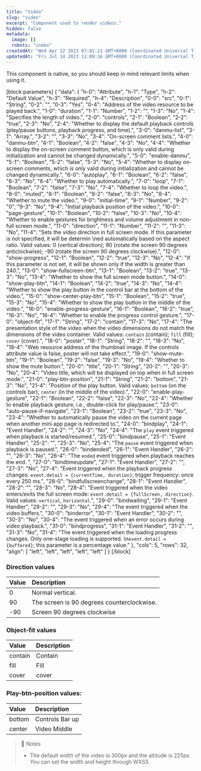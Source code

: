 ```yaml
---
title: "Video"
slug: "video"
excerpt: "Component used to render videos."
hidden: false
metadata: 
  image: []
  robots: "index"
createdAt: "Wed Apr 12 2023 07:01:21 GMT+0000 (Coordinated Universal Time)"
updatedAt: "Fri Jul 14 2023 11:09:16 GMT+0000 (Coordinated Universal Time)"
---
```

This component is native, so you should keep in mind relevant limits when using it.

[block:parameters]
{
  "data": {
    "h-0": "Attribute",
    "h-1": "Type",
    "h-2": "Default Value",
    "h-3": "Required",
    "h-4": "Description",
    "0-0": "src",
    "0-1": "String",
    "0-2": "",
    "0-3": "Yes",
    "0-4": "Address of the video resource to be played back.",
    "1-0": "duration",
    "1-1": "Number",
    "1-2": "",
    "1-3": "No",
    "1-4": "Specifies the length of video.",
    "2-0": "controls",
    "2-1": "Boolean",
    "2-2": "true",
    "2-3": "No",
    "2-4": "Whether to display the default playback controls (play/pause buttons, playback progress, and time).",
    "3-0": "danmu-list",
    "3-1": "Array.<object>",
    "3-2": "",
    "3-3": "No",
    "3-4": "On-screen comment lists.",
    "4-0": "danmu-btn",
    "4-1": "Boolean",
    "4-2": "false",
    "4-3": "No",
    "4-4": "Whether to display the on-screen comment button, which is only valid during initialization and cannot be changed dynamically.",
    "5-0": "enable-danmu",
    "5-1": "Boolean",
    "5-2": "false",
    "5-3": "No",
    "5-4": "Whether to display on-screen comments, which is only valid during initialization and cannot be changed dynamically.",
    "6-0": "autoplay",
    "6-1": "Boolean",
    "6-2": "false",
    "6-3": "No",
    "6-4": "Whether to play automatically.",
    "7-0": "loop",
    "7-1": "Boolean",
    "7-2": "false",
    "7-3": "No",
    "7-4": "Whether to loop the video.",
    "8-0": "muted",
    "8-1": "Boolean",
    "8-2": "false",
    "8-3": "No",
    "8-4": "Whether to mute the video.",
    "9-0": "initial-time",
    "9-1": "Number",
    "9-2": "0",
    "9-3": "No",
    "9-4": "Initial playback position of the video.",
    "10-0": "page-gesture",
    "10-1": "Boolean",
    "10-2": "false",
    "10-3": "No",
    "10-4": "Whether to enable gestures for brightness and volume adjustment in non-full screen mode.",
    "11-0": "direction",
    "11-1": "Number",
    "11-2": "",
    "11-3": "No",
    "11-4": "Sets the video direction in full screen mode. If this parameter is not specified, it will be determin  \ned automatically based on the aspect ratio. Valid values: 0 (vertical direction); 90 (rotate the screen 90 degrees anticlockwise); -90 (rotate the screen 90 degrees clockwise).",
    "12-0": "show-progress",
    "12-1": "Boolean",
    "12-2": "true",
    "12-3": "No",
    "12-4": "If this parameter is not set, it will be shown only if the width is greater than 240.",
    "13-0": "show-fullscreen-btn",
    "13-1": "Boolean",
    "13-2": "true",
    "13-3": "No",
    "13-4": "Whether to show the full screen mode button.",
    "14-0": "show-play-btn",
    "14-1": "Boolean",
    "14-2": "true",
    "14-3": "No",
    "14-4": "Whether to show the play button in the control bar at the bottom of the video.",
    "15-0": "show-center-play-btn",
    "15-1": "Boolean",
    "15-2": "true",
    "15-3": "No",
    "15-4": "Whether to show the play button in the middle of the video.",
    "16-0": "enable-progress-gesture",
    "16-1": "Boolean",
    "16-2": "true",
    "16-3": "No",
    "16-4": "Whether to enable the progress control gesture.",
    "17-0": "object-fit",
    "17-1": "String",
    "17-2": "contain",
    "17-3": "No",
    "17-4": "The presentation style of the video when the video dimensions do not match the dimensions of the video container. Valid values: `contain` (contain); `fill` (fill); `cover` (cover).",
    "18-0": "poster",
    "18-1": "String",
    "18-2": "",
    "18-3": "No",
    "18-4": "Web resource address of the thumbnail image. If the controls attribute value is false, poster will not take effect.",
    "19-0": "show-mute-btn",
    "19-1": "Boolean",
    "19-2": "false",
    "19-3": "No",
    "19-4": "Whether to show the mute button.",
    "20-0": "title",
    "20-1": "String",
    "20-2": "",
    "20-3": "No",
    "20-4": "Video title, which will be displayed on top when in full screen mode.",
    "21-0": "play-btn-position",
    "21-1": "String",
    "21-2": "bottom",
    "21-3": "No",
    "21-4": "Position of the play button. Valid values: `bottom` (on the controls bar); `center` (in the middle of the video).",
    "22-0": "enable-play-gesture",
    "22-1": "Boolean",
    "22-2": "false",
    "22-3": "No",
    "22-4": "Whether to enable playback gesture, i.e., double-click for play/pause.",
    "23-0": "auto-pause-if-navigate",
    "23-1": "Boolean",
    "23-2": "true",
    "23-3": "No",
    "23-4": "Whether to automatically pause the video on the current page when another mini app page is redirected to.",
    "24-0": "bindplay",
    "24-1": "Event Handler",
    "24-2": "",
    "24-3": "No",
    "24-4": "The `play` event triggered when playback is started/resumed.",
    "25-0": "bindpause",
    "25-1": "Event Handler",
    "25-2": "",
    "25-3": "No",
    "25-4": "The `pause` event triggered when playback is paused.",
    "26-0": "bindended",
    "26-1": "Event Handler",
    "26-2": "",
    "26-3": "No",
    "26-4": "The `ended` event triggered when playback reaches the end. ",
    "27-0": "bindtimeupdate",
    "27-1": "Event Handler",
    "27-2": "",
    "27-3": "No",
    "27-4": "Event triggered when the playback progress changes: `event.detail = {currentTime, duration}`; trigger frequency: once every 250 ms.",
    "28-0": "bindfullscreenchange",
    "28-1": "Event Handler",
    "28-2": "",
    "28-3": "No",
    "28-4": "Event triggered when the video enters/exits the full screen mode: `event.detail = {fullScreen, direction}`. Valid values: `vertical`, `horizontal`.",
    "29-0": "bindwaiting",
    "29-1": "Event Handler",
    "29-2": "",
    "29-3": "No",
    "29-4": "The event triggered when the video buffers.",
    "30-0": "binderror",
    "30-1": "Event Handler",
    "30-2": "",
    "30-3": "No",
    "30-4": "The event triggered when an error occurs during video playback.",
    "31-0": "bindprogress",
    "31-1": "Event Handler",
    "31-2": "",
    "31-3": "No",
    "31-4": "The event triggered when the loading progress changes. Only one-stage loading is supported.  \n`event.detail = {buffered}`; this parameter is a percentage value."
  },
  "cols": 5,
  "rows": 32,
  "align": [
    "left",
    "left",
    "left",
    "left",
    "left"
  ]
}
[/block]


### Direction values

| Value | Description                                |
| :---- | :----------------------------------------- |
| 0     | Normal vertical.                           |
| 90    | The screen is 90 degrees counterclockwise. |
| -90   | Screen 90 degrees clockwise                |

### Object-fit values

| Value   | Description |
| :------ | :---------- |
| contain | Contain     |
| fill    | Fill        |
| cover   | cover       |

### Play-btn-position values:

| Value  | Description     |
| :----- | :-------------- |
| bottom | Controls Bar up |
| center | Video Middle    |

> 📘 Notes
> 
> - The default width of the video is 300px and the altitude is 225px. You can set the width and height through WXSS.
